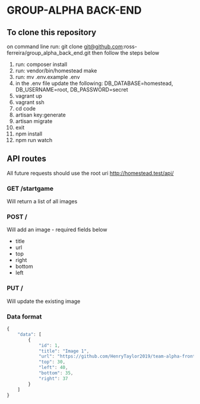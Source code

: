 # GROUP-ALPHA BACK-END

## To clone this repository
on command line run: git clone git@github.com:ross-ferreira/group_alpha_back_end.git
then follow the steps below
1.  run: composer install
2.  run: vendor/bin/homestead make
3.  run: mv .env.example .env
4.  in the .env file update the following: DB_DATABASE=homestead, DB_USERNAME=root, DB_PASSWORD=secret
5.  vagrant up
6.  vagrant ssh
7.  cd code
8.  artisan key:generate
9.  artisan migrate
10. exit
11. npm install
12. npm run watch

## API routes
All future requests should use the root uri http://homestead.test/api/

### GET /startgame
Will return a list of all images

### POST /
Will add an image - required fields below
* title
* url
* top
* right
* bottom
* left

### PUT /<id>
Will update the existing image

### Data format
```javascript
{
    "data": [
        {
            "id": 1,
            "title": "Image 1",
            "url": "https://github.com/HenryTaylor2019/team-alpha-frontend/blob/f60dbd549c0258a4c803d97b870ec98872d5af03/src/Atomic/img/p1_facetouch.jpg?raw=true",
            "top": 30,
            "left": 40,
            "bottom": 35,
            "right": 37
        }
    ]
}
```